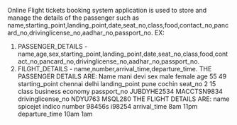 Online Flight tickets booking system application is used to store and manage the details of the passenger such as name,starting_point,landing_point,date,seat_no,class,food,contact_no,pancard_no,drivinglicense_no,aadhar_no,passport_no.
EX:
1. PASSENGER_DETAILS - name,age,sex,starting_point,landing_point,date,seat_no,class,food,contact_no,pancard_no,drivinglicense_no,aadhar_no,passport_no.
2. FILGHT_DETAILS - name,number,arrival_time,departure_time.
         THE PASSENGER DETAILS ARE:
  Name mani devi
  sex male female
  age 55 49
  starting_point chennai delhi
  landing_point pune cochin
  seat_no 2 15
  class business economy
  passport_no JUBDYHE2534 MACCTSN9834
  drivinglicense_no NDYU763 MSQL280
        THE FLIGHT DETAILS ARE:
  name spicejet indico
  number 98456s i98254
  arrival_time 8am 11pm
  departure_time 10am 1am
